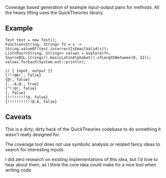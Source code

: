 Coverage based generation of example input-output pairs for methods. All the heavy lifting uses the QuickTheories library.

## Example

    Test test = new Test();
    Function<String, String> fn = s -> String.valueOf(test.incorrectIsEmailValid(s));
    List<Pair<String, String>> values = explore(fn, SourceDSL.strings().basicLatinAlphabet().ofLengthBetween(0, 32));
    values.forEach(System.out::println);

    // { input, output }}
    {!!!@A!., false}
    {@!, false}
    {...A.@., true}
    {"!!@!, false}
    {, false}
    {!!!!!!!!!@, false}
    {!!!!!!!!!!!@.A, false}

## Caveats

This is a dirty, dirty hack of the QuickTheories codebase to do something it wasn't really designed for.

The coverage tool does not use symbolic analysis or related fancy ideas to search for interesting inputs.

I did zero research on existing implementations of this idea, but I'd love to hear about them, as I think the core idea
could make for a nice tool when writing code.